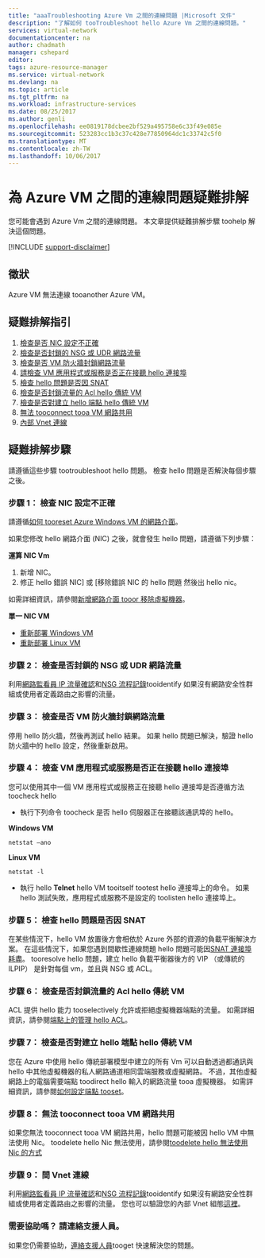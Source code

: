 ```yaml
---
title: "aaaTroubleshooting Azure Vm 之間的連線問題 |Microsoft 文件"
description: "了解如何 tooTroubleshoot hello Azure Vm 之間的連線問題。"
services: virtual-network
documentationcenter: na
author: chadmath
manager: cshepard
editor: 
tags: azure-resource-manager
ms.service: virtual-network
ms.devlang: na
ms.topic: article
ms.tgt_pltfrm: na
ms.workload: infrastructure-services
ms.date: 08/25/2017
ms.author: genli
ms.openlocfilehash: ee0819178dcbee2bf529a495758e6c33f49e085e
ms.sourcegitcommit: 523283cc1b3c37c428e77850964dc1c33742c5f0
ms.translationtype: MT
ms.contentlocale: zh-TW
ms.lasthandoff: 10/06/2017
---
```

# <a name="troubleshooting-connectivity-problems-between-azure-vms"></a>為 Azure VM 之間的連線問題疑難排解

您可能會遇到 Azure Vm 之間的連線問題。 本文章提供疑難排解步驟 toohelp 解決這個問題。 

[!INCLUDE [support-disclaimer](../../includes/support-disclaimer.md)]

## <a name="symptom"></a>徵狀

Azure VM 無法連線 tooanother Azure VM。

## <a name="troubleshooting-guidance"></a>疑難排解指引 

1. [檢查是否 NIC 設定不正確](#step-1-check-if-nic-is-misconfigured)
2. [檢查是否封鎖的 NSG 或 UDR 網路流量](#step-2-check-if-network-traffic-is-blocked-by-nsg-or-udr)
3. [檢查是否 VM 防火牆封鎖網路流量](#step-3-check-if-network-traffic-is-blocked-by-vm-firewall)
4. [請檢查 VM 應用程式或服務是否正在接聽 hello 連接埠](#step-4-check-whether-vm-app-or-service-is-listening-on-the-port)
5. [檢查 hello 問題是否因 SNAT](#step-5-check-whether-the-problem-is-caused-by-snat)
6. [檢查是否封鎖流量的 Acl hello 傳統 VM](#step-6-check-whether-traffic-is-blocked-by-acls-for-the-classic-vm)
7. [檢查是否對建立 hello 端點 hello 傳統 VM](#step-7-check-whether-the-endpoint-is-created-for-the-classic-vm)
8. [無法 tooconnect tooa VM 網路共用](#step-8-unable-to-connect-to-a-vm-network-share)
9. [內部 Vnet 連線](#step-9-inter-vnet-connectivity)

## <a name="troubleshooting-steps"></a>疑難排解步驟

請遵循這些步驟 tootroubleshoot hello 問題。 檢查 hello 問題是否解決每個步驟之後。 

### <a name="step-1-check-if-nic-is-misconfigured"></a>步驟 1： 檢查 NIC 設定不正確

請遵循[如何 tooreset Azure Windows VM 的網路介面](../virtual-machines/windows/reset-network-interface.md)。 

如果您修改 hello 網路介面 (NIC) 之後，就會發生 hello 問題，請遵循下列步驟：

**運算 NIC Vm**

1. 新增 NIC。
2. 修正 hello 錯誤 NIC] 或 [移除錯誤 NIC 的 hello 問題  然後出 hello nic。

如需詳細資訊，請參閱[新增網路介面 tooor 移除虛擬機器](virtual-network-network-interface-vm.md)。

**單一 NIC VM** 

- [重新部署 Windows VM](../virtual-machines/windows/redeploy-to-new-node.md)
- [重新部署 Linux VM](../virtual-machines/linux/redeploy-to-new-node.md)

### <a name="step-2-check-if-network-traffic-is-blocked-by-nsg-or-udr"></a>步驟 2： 檢查是否封鎖的 NSG 或 UDR 網路流量

利用[網路監看員 IP 流量確認](../network-watcher/network-watcher-ip-flow-verify-overview.md)和[NSG 流程記錄](../network-watcher/network-watcher-nsg-flow-logging-overview.md)tooidentify 如果沒有網路安全性群組或使用者定義路由之影響的流量。

### <a name="step-3-check-if-network-traffic-is-blocked-by-vm-firewall"></a>步驟 3： 檢查是否 VM 防火牆封鎖網路流量

停用 hello 防火牆，然後再測試 hello 結果。 如果 hello 問題已解決，驗證 hello 防火牆中的 hello 設定，然後重新啟用。

### <a name="step-4-check-whether-vm-app-or-service-is-listening-on-hello-port"></a>步驟 4： 檢查 VM 應用程式或服務是否正在接聽 hello 連接埠

您可以使用其中一個 VM 應用程式或服務正在接聽 hello 連接埠是否遵循方法 toocheck hello

- 執行下列命令 toocheck 是否 hello 伺服器正在接聽該通訊埠的 hello。

**Windows VM**

    netstat –ano

**Linux VM**

    netstat -l

- 執行 hello **Telnet** hello VM tooitself tootest hello 連接埠上的命令。 如果 hello 測試失敗，應用程式或服務不是設定的 toolisten hello 連接埠上。

### <a name="step-5-check-whether-hello-problem-is-caused-by-snat"></a>步驟 5： 檢查 hello 問題是否因 SNAT

在某些情況下，hello VM 放置後方會相依於 Azure 外部的資源的負載平衡解決方案。 在這些情況下，如果您遇到間歇性連線問題 hello 問題可能因[SNAT 連接埠耗盡](../load-balancer/load-balancer-outbound-connections.md)。 tooresolve hello 問題，建立 hello 負載平衡器後方的 VIP （或傳統的 ILPIP） 是針對每個 vm，並且與 NSG 或 ACL。 

### <a name="step-6-check-whether-traffic-is-blocked-by-acls-for-hello-classic-vm"></a>步驟 6： 檢查是否封鎖流量的 Acl hello 傳統 VM

ACL 提供 hello 能力 tooselectively 允許或拒絕虛擬機器端點的流量。 如需詳細資訊，請參閱[端點上的管理 hello ACL](../virtual-machines/windows/classic/setup-endpoints.md#manage-the-acl-on-an-endpoint)。

### <a name="step-7-check-whether-hello-endpoint-is-created-for-hello-classic-vm"></a>步驟 7： 檢查是否對建立 hello 端點 hello 傳統 VM

您在 Azure 中使用 hello 傳統部署模型中建立的所有 Vm 可以自動透過都通訊與 hello 中其他虛擬機器的私人網路通道相同雲端服務或虛擬網路。 不過，其他虛擬網路上的電腦需要端點 toodirect hello 輸入的網路流量 tooa 虛擬機器。 如需詳細資訊，請參閱[如何設定端點 tooset](../virtual-machines/windows/classic/setup-endpoints.md)。

### <a name="step-8-unable-tooconnect-tooa-vm-network-share"></a>步驟 8： 無法 tooconnect tooa VM 網路共用

如果您無法 tooconnect tooa VM 網路共用，hello 問題可能被因 hello VM 中無法使用 Nic。 toodelete hello Nic 無法使用，請參閱[toodelete hello 無法使用 Nic 的方式](../virtual-machines/windows/reset-network-interface.md#delete-the-unavailable-nics)

### <a name="step-9-inter-vnet-connectivity"></a>步驟 9： 間 Vnet 連線

利用[網路監看員 IP 流量確認](../network-watcher/network-watcher-ip-flow-verify-overview.md)和[NSG 流程記錄](../network-watcher/network-watcher-nsg-flow-logging-overview.md)tooidentify 如果沒有網路安全性群組或使用者定義路由之影響的流量。 您也可以驗證您的內部 Vnet 組態[這裡](https://support.microsoft.com/en-us/help/4032151/configuring-and-validating-vnet-or-vpn-connections)。

### <a name="need-help-contact-support"></a>需要協助嗎？ 請連絡支援人員。
如果您仍需要協助，[連絡支援人員](https://portal.azure.com/?#blade/Microsoft_Azure_Support/HelpAndSupportBlade)tooget 快速解決您的問題。
